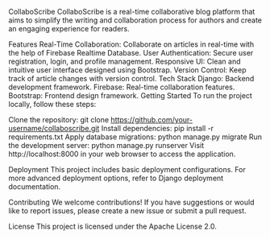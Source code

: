 CollaboScribe
CollaboScribe is a real-time collaborative blog platform that aims to simplify the writing and collaboration process for authors and create an engaging experience for readers.

Features
Real-Time Collaboration: Collaborate on articles in real-time with the help of Firebase Realtime Database.
User Authentication: Secure user registration, login, and profile management.
Responsive UI: Clean and intuitive user interface designed using Bootstrap.
Version Control: Keep track of article changes with version control.
Tech Stack
Django: Backend development framework.
Firebase: Real-time collaboration features.
Bootstrap: Frontend design framework.
Getting Started
To run the project locally, follow these steps:

Clone the repository: git clone https://github.com/your-username/collaboscribe.git
Install dependencies: pip install -r requirements.txt
Apply database migrations: python manage.py migrate
Run the development server: python manage.py runserver
Visit http://localhost:8000 in your web browser to access the application.

Deployment
This project includes basic deployment configurations. For more advanced deployment options, refer to Django deployment documentation.

Contributing
We welcome contributions! If you have suggestions or would like to report issues, please create a new issue or submit a pull request.

License
This project is licensed under the Apache License 2.0.
